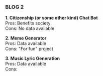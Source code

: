 ### BLOG 2 ###

**1. Citizenship (or some other kind) Chat Bot**  
Pros: Benefits society  
Cons: No data available  

**2. Meme Generator**  
Pros: Data available  
Cons: "For fun" project  

**3. Music Lyric Generation**  
Pros: Data available  
Cons:  
